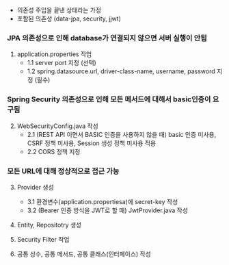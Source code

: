- 의존성 주입을 끝낸 상태라는 가정
- 포함된 의존성 (data-jpa, security, jjwt)

### JPA 의존성으로 인해 database가 연결되지 않으면 서버 실행이 안됨

1. application.properties 작업
    - 1.1 server port 지정 (선택)
    - 1.2 spring.datasource.url, driver-class-name, username, password 지정 (필수)

### Spring Security 의존성으로 인해 모든 메서드에 대해서 basic인증이 요구됨

2. WebSecurityConfig.java 작성
    - 2.1 (REST API 이면서 BASIC 인증을 사용하지 않을 때) 
         basic 인증 미사용, CSRF 정책 미사용, Session 생성 정책 미사용 적용
    - 2.2 CORS 정책 지정

### 모든 URL에 대해 정상적으로 접근 가능

3. Provider 생성
    - 3.1 환경변수(application.propertiesa)에 secret-key 작성
    - 3.2 (Bearer 인증 방식을 JWT로 할 때) JwtProvider.java 작성

4. Entity, Repositotry 생성

5. Security Filter 작업

6. 공통 상수, 공통 메서드, 공통 클래스(인터페이스) 작성